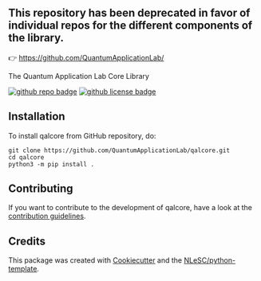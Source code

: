 ## This repository has been deprecated in favor of individual repos for the different components of the library. 
👉 https://github.com/QuantumApplicationLab/

The Quantum Application Lab Core Library

[![github repo badge](https://img.shields.io/badge/github-repo-000.svg?logo=github&labelColor=gray&color=blue)](https://github.com/QuantumApplicationLab/qalcore)
[![github license badge](https://img.shields.io/github/license/QuantumApplicationLab/qalcore)](https://github.com/QuantumApplicationLab/qalcore)
<!-- [![RSD](https://img.shields.io/badge/rsd-qalcore-00a3e3.svg)](https://www.research-software.nl/software/qalcore) 
[![workflow pypi badge](https://img.shields.io/pypi/v/qalcore.svg?colorB=blue)](https://pypi.python.org/project/qalcore/) | -->



## Installation

To install qalcore from GitHub repository, do:

```console
git clone https://github.com/QuantumApplicationLab/qalcore.git
cd qalcore
python3 -m pip install .
```

<!-- ## Documentation

Include a link to your project's full documentation here. -->

## Contributing

If you want to contribute to the development of qalcore,
have a look at the [contribution guidelines](CONTRIBUTING.md).

## Credits

This package was created with [Cookiecutter](https://github.com/audreyr/cookiecutter) and the [NLeSC/python-template](https://github.com/NLeSC/python-template).
